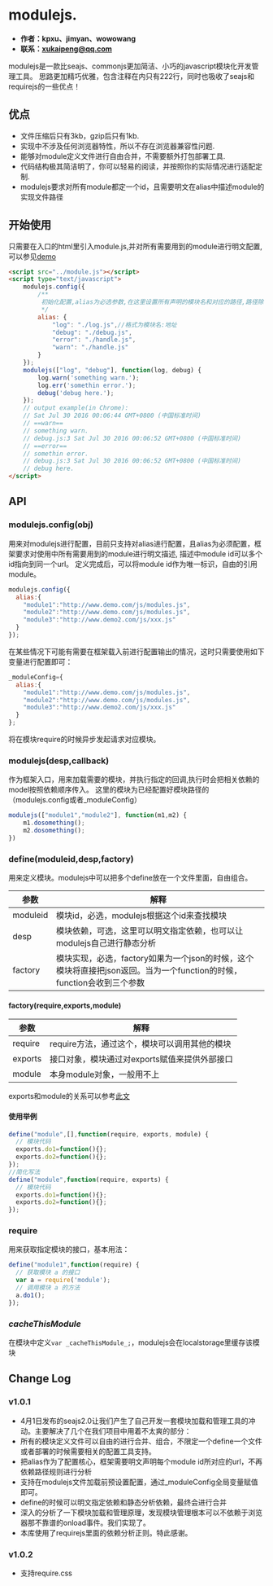 # modulejs.


- **作者：kpxu、jimyan、wowowang**
- **联系：xukaipeng@qq.com**

modulejs是一款比seajs、commonjs更加简洁、小巧的javascript模块化开发管理工具。
思路更加精巧优雅，包含注释在内只有222行，同时也吸收了seajs和requirejs的一些优点！

## 优点

* 文件压缩后只有3kb，gzip后只有1kb.
* 实现中不涉及任何浏览器特性，所以不存在浏览器兼容性问题.
* 能够对module定义文件进行自由合并，不需要额外打包部署工具.
* 代码结构极其简洁明了，你可以轻易的阅读，并按照你的实际情况进行适配定制.
* modulejs要求对所有module都定一个id，且需要明文在alias中描述module的实现文件路径

## 开始使用

只需要在入口的html里引入module.js,并对所有需要用到的module进行明文配置,可以参见[demo](https://github.com/TC-FE/modulejs/tree/master/example)

```html
<script src="../module.js"></script>
<script type="text/javascript">
    modulejs.config({
        /**
         初始化配置,alias为必选参数,在这里设置所有声明的模块名和对应的路径,路径除了支持相对路径外，还支持http方式的路径
         */
        alias: {
            "log": "./log.js",//格式为模块名:地址
            "debug": "./debug.js",
            "error": "./handle.js",
            "warn": "./handle.js"
        }
    });
    modulejs(["log", "debug"], function(log, debug) {
        log.warn('something warn.');
        log.err('somethin error.');
        debug('debug here.');
    });
    // output example(in Chrome):
    // Sat Jul 30 2016 00:06:44 GMT+0800 (中国标准时间)
    // ==warn==
    // something warn.
    // debug.js:3 Sat Jul 30 2016 00:06:52 GMT+0800 (中国标准时间)
    // ==error==
    // somethin error.
    // debug.js:3 Sat Jul 30 2016 00:06:52 GMT+0800 (中国标准时间)
    // debug here.
</script>
```

## API
### modulejs.config(obj)
用来对modulejs进行配置，目前只支持对alias进行配置，且alias为必须配置，框架要求对使用中所有需要用到的module进行明文描述,
描述中module id可以多个id指向到同一个url。
定义完成后，可以将module id作为唯一标识，自由的引用module。

```js
modulejs.config({
  alias:{
    "module1":"http://www.demo.com/js/modules.js",
    "module2":"http://www.demo.com/js/modules.js",
    "module3":"http://www.demo2.com/js/xxx.js"
  }
});
```

在某些情况下可能有需要在框架载入前进行配置输出的情况，这时只需要使用如下变量进行配置即可：

```js
_moduleConfig={
  alias:{
    "module1":"http://www.demo.com/js/modules.js",
    "module2":"http://www.demo.com/js/modules.js",
    "module3":"http://www.demo2.com/js/xxx.js"
  }
};
```
将在模块require的时候异步发起请求对应模块。

### modulejs(desp,callback)
作为框架入口，用来加载需要的模块，并执行指定的回调,执行时会把相关依赖的model按照依赖顺序传入。
这里的模块为已经配置好模块路径的（modulejs.config或者_moduleConfig）
```js
modulejs(["module1","module2"], function(m1,m2) {
    m1.dosomething();
    m2.dosomething();
})
```

### define(moduleid,desp,factory)
用来定义模块。modulejs中可以把多个define放在一个文件里面，自由组合。

参数 | 解释
------------ | -------------
moduleid | 模块id，必选，modulejs根据这个id来查找模块
desp | 模块依赖，可选，这里可以明文指定依赖，也可以让modulejs自己进行静态分析
factory | 模块实现，必选，factory如果为一个json的时候，这个模块将直接把json返回。当为一个function的时候，function会收到三个参数

#### **factory(require,exports,module)**

参数 | 解释
------------ | -------------
require  | require方法，通过这个，模块可以调用其他的模块
exports  | 接口对象，模块通过对exports赋值来提供外部接口
module   | 本身module对象，一般用不上

exports和module的关系可以参考[此文](http://cnodejs.org/topic/5231a630101e574521e45ef8)

#### 使用举例
```js
define("module",[],function(require, exports, module) {
  // 模块代码
  exports.do1=function(){};
  exports.do2=function(){};
});
//简化写法
define("module",function(require, exports) {
  // 模块代码
  exports.do1=function(){};
  exports.do2=function(){};
});

```

### require
用来获取指定模块的接口，基本用法：

```js
define("module1",function(require) {
  // 获取模块 a 的接口
  var a = require('module');
  // 调用模块 a 的方法
  a.do1();
});
```

### _cacheThisModule_

在模块中定义```var _cacheThisModule_;```，modulejs会在localstorage里缓存该模块

## Change Log
### v1.0.1
* 4月1日发布的seajs2.0让我们产生了自己开发一套模块加载和管理工具的冲动。主要解决了几个在我们项目中用着不太爽的部分：
* 所有的模块定义文件可以自由的进行合并、组合，不限定一个define一个文件或者部署的时候需要相关的配置工具支持。
* 把alias作为了配置核心，框架需要明文声明每个module id所对应的url，不再依赖路径规则进行分析
* 支持在modulejs文件加载前预设置配置，通过_moduleConfig全局变量赋值即可。
* define的时候可以明文指定依赖和静态分析依赖，最终会进行合并
* 深入的分析了一下模块加载和管理原理，发现模块管理根本可以不依赖于浏览器那不靠谱的onload事件。我们实现了。
* 本库使用了requirejs里面的依赖分析正则。特此感谢。

### v1.0.2
* 支持require.css
